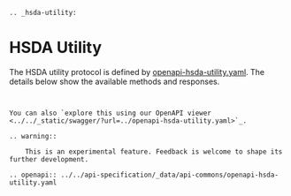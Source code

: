 ```{eval-rst}
.. _hsda-utility:
```

# HSDA Utility

The HSDA utility protocol is defined by [openapi-hsda-utility.yaml](../../api-specification/_data/api-commons/openapi-hsda-utility.yaml). The details below show the available methods and responses.

```{eval-rst}


You can also `explore this using our OpenAPI viewer <../../_static/swagger/?url=../openapi-hsda-utility.yaml>`_. 

.. warning::
    
    This is an experimental feature. Feedback is welcome to shape its further development.

```


```{eval-rst}
.. openapi:: ../../api-specification/_data/api-commons/openapi-hsda-utility.yaml
```
